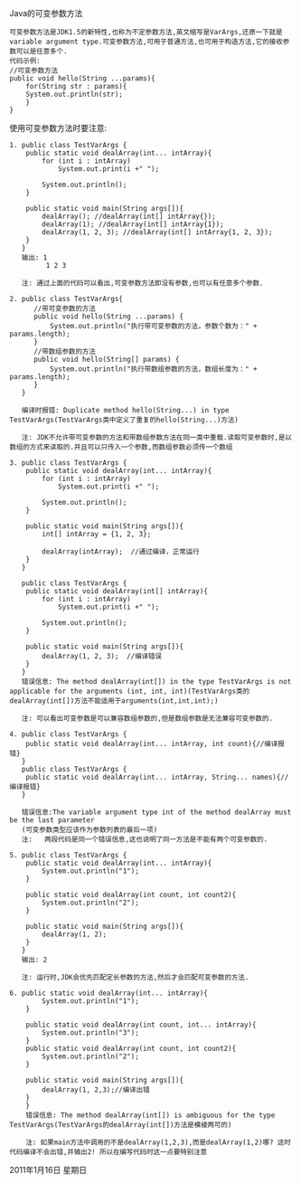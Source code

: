 Java的可变参数方法

    可变参数方法是JDK1.5的新特性,也称为不定参数方法,英文缩写是VarArgs,还原一下就是variable argument type.可变参数方法,可用于普通方法,也可用于构造方法,它的接收参数可以是任意多个.
    代码示例:
	//可变参数方法
	public void hello(String ...params){
	    for(String str : params){
		System.out.println(str);
	    }
	}
     

   使用可变参数方法时要注意:

   	1. public class TestVarArgs {
		public static void dealArray(int... intArray){
			for (int i : intArray)
				System.out.print(i +" ");
			
			System.out.println();
		}
		
		public static void main(String args[]){
			dealArray(); //dealArray(int[] intArray{});
			dealArray(1); //dealArray(int[] intArray{1});
			dealArray(1, 2, 3); //dealArray(int[] intArray{1, 2, 3});
		}
	   } 
	   输出: 1
	         1 2 3

	   注: 通过上面的代码可以看出,可变参数方法即没有参数,也可以有任意多个参数.

	2. public class TestVarArgs{
		  //带可变参数的方法
		  public void hello(String ...params) {
		  	  System.out.println("执行带可变参数的方法，参数个数为：" + params.length);
		  }
		  //带数组参数的方法
		  public void hello(String[] params) {
			  System.out.println("执行带数组参数的方法，数组长度为：" + params.length);
		  }
	   }

	   编译时报错: Duplicate method hello(String...) in type TestVarArgs(TestVarArgs类中定义了重复的hello(String...)方法)

	   注: JDK不允许带可变参数的方法和带数组参数方法在同一类中重载.读取可变参数时,是以数组的方式来读取的.并且可以只传入一个参数,而数组参数必须传一个数组

	3. public class TestVarArgs {
		public static void dealArray(int... intArray){
			for (int i : intArray)
				System.out.print(i +" ");
			
			System.out.println();
		}
		
		public static void main(String args[]){
			int[] intArray = {1, 2, 3};
			
			dealArray(intArray);  //通过编译，正常运行
		}
	   }

	   public class TestVarArgs {
		public static void dealArray(int[] intArray){
			for (int i : intArray)
				System.out.print(i +" ");
			
			System.out.println();
		}
		
		public static void main(String args[]){
			dealArray(1, 2, 3);  //编译错误
		}
	   }
	   错误信息: The method dealArray(int[]) in the type TestVarArgs is not applicable for the arguments (int, int, int)(TestVarArgs类的dealArray(int[])方法不能适用于arguments(int,int,int);)
	   
	   注: 可以看出可变参数是可以兼容数组参数的,但是数组参数是无法兼容可变参数的.

	4. public class TestVarArgs {
		public static void dealArray(int... intArray, int count){//编译报错}
	   }
	   public class TestVarArgs {
		public static void dealArray(int... intArray, String... names){//编译报错}
	   }

	   错误信息:The variable argument type int of the method dealArray must be the last parameter
	   (可变参数类型应该作为参数列表的最后一项)
	   注: 	两段代码是同一个错误信息,这也说明了同一方法是不能有两个可变参数的.

	5. public class TestVarArgs {
		public static void dealArray(int... intArray){
			System.out.println("1");
		}
		
		public static void dealArray(int count, int count2){
			System.out.println("2");
		}
		
		public static void main(String args[]){
			dealArray(1, 2);
		}
	   }
	   输出: 2
	   
	   注: 运行时,JDK会优先匹配定长参数的方法,然后才会匹配可变参数的方法.

	6. public static void dealArray(int... intArray){
			System.out.println("1");
		}

		public static void dealArray(int count, int... intArray){
			System.out.println("3");
		}
		public static void dealArray(int count, int count2){
			System.out.println("2");
		}
		
		public static void main(String args[]){
			dealArray(1, 2,3);//编译出错
		}
	    }
	    错误信息: The method dealArray(int[]) is ambiguous for the type TestVarArgs(TestVarArgs的dealArray(int[])方法是模棱两可的)

	    注: 如果main方法中调用的不是dealArray(1,2,3),而是dealArray(1,2)哪? 这时代码编译不会出错,并输出2! 所以在编写代码时这一点要特别注意



2011年1月16日 星期日